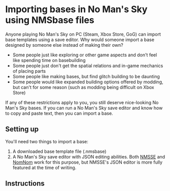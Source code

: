# Importing bases in No Man's Sky using NMSbase files

Anyone playing No Man's Sky on PC (Steam, Xbox Store, GoG) can import base templates using a save editor.  Why would someone import a base designed by someone else instead of making their own?
- Some people just like exploring or other game aspects and don't feel like spending time on basebuilding
- Some people just don't get the spatial relations and in-game mechanics of placing parts
- Some people like making bases, but find glitch building to be daunting
- Some people would like expanded building options offered by modding, but can't for some reason (such as modding being difficult on Xbox Store)

If any of these restrictions apply to you, you still deserve nice-looking No Man's Sky bases.  If you can run a No Man's Sky save editor and know how to copy and paste text, then you can import a base.

## Setting up
You'll need two things to import a base:
1. A downloaded base template file (.nmsbase)
2. A No Man's Sky save editor with JSON editing abilities.  Both [NMSSE](https://github.com/goatfungus/NMSSaveEditor) and [NomNom](https://github.com/cengelha/NomNom) work for this purpose, but NMSSE's JSON editor is more fully featured at the time of writing.

## Instructions
